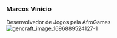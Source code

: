 ### Marcos Vinicio 
Desenvolvedor de Jogos pela AfroGames![gencraft_image_1696889524127-1](https://github.com/souzavinii/souzavinii/assets/141582289/f5593dcc-802f-4d14-b4c1-7a63ec974d61)


<!--
**souzavinii/souzavinii** is a ✨ _special_ ✨ repository because its `README.md` (this file) appears on your GitHub profile.

Here are some ideas to get you started:

- 🔭 I’m currently working on ...
- 🌱 I’m currently learning ...
- 👯 I’m looking to collaborate on ...
- 🤔 I’m looking for help with ...
- 💬 Ask me about ...
- 📫 How to reach me: ...
- 😄 Pronouns: ...
- ⚡ Fun fact: ...
-->

